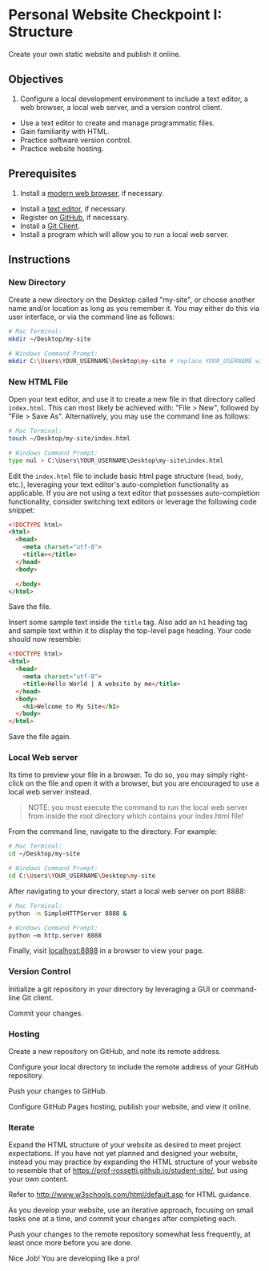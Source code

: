 # Personal Website Checkpoint I: Structure

Create your own static website and publish it online.

## Objectives

  1. Configure a local development environment to include a text editor, a web browser, a local web server, and a version control client.
  * Use a text editor to create and manage programmatic files.
  * Gain familiarity with HTML.
  * Practice software version control.
  * Practice website hosting.

## Prerequisites

  1. Install a [modern web browser](/README.md#browser), if necessary.
  * Install a [text editor](/README.md#text-editor), if necessary.
  * Register on [GitHub](https://github.com/), if necessary.
  * Install a [Git Client](https://git-scm.com/downloads).
  * Install a program which will allow you to run a local web server.

## Instructions

### New Directory

Create a new directory on the Desktop called "my-site", or choose another name and/or location as long as you remember it. You may either do this via user interface, or via the command line as follows:

```` sh
# Mac Terminal:
mkdir ~/Desktop/my-site

# Windows Command Prompt:
mkdir C:\Users\YOUR_USERNAME\Desktop\my-site # replace YOUR_USERNAME with the name of the user currently operating your local machine
````

### New HTML File

Open your text editor, and use it to create a new file in that directory called `index.html`. This can most likely be achieved with: "File > New", followed by "File > Save As". Alternatively, you may use the command line as follows:

```` sh
# Mac Terminal:
touch ~/Desktop/my-site/index.html

# Windows Command Prompt:
type nul > C:\Users\YOUR_USERNAME\Desktop\my-site\index.html
````

Edit the `index.html` file to include basic html page structure (`head`, `body`, etc.), leveraging your text editor's auto-completion functionality as applicable. If you are not using a text editor that possesses auto-completion functionality, consider switching text editors or leverage the following code snippet:

```` html
<!DOCTYPE html>
<html>
  <head>
    <meta charset="utf-8">
    <title></title>
  </head>
  <body>

  </body>
</html>
````

Save the file.

Insert some sample text inside the `title` tag. Also add an `h1` heading tag and sample text within it to display the top-level page heading. Your code should now resemble:

```` html
<!DOCTYPE html>
<html>
  <head>
    <meta charset="utf-8">
    <title>Hello World | A website by me</title>
  </head>
  <body>
    <h1>Welcome to My Site</h1>
  </body>
</html>
````

Save the file again.

### Local Web server

Its time to preview your file in a browser. To do so, you may simply right-click on the file and open it with a browser, but you are encouraged to use a local web server instead.

> NOTE: you must execute the command to run the local web server from inside the root directory which contains your index.html file!

From the command line, navigate to the directory. For example:

```` sh
# Mac Terminal:
cd ~/Desktop/my-site

# Windows Command Prompt:
cd C:\Users\YOUR_USERNAME\Desktop\my-site
````

After navigating to your directory, start a local web server on port 8888:

```` sh
# Mac Terminal:
python -m SimpleHTTPServer 8888 &

# Windows Command Prompt:
python –m http.server 8888
````

Finally, visit [localhost:8888](localhost:8888) in a browser to view your page.

### Version Control

Initialize a git repository in your directory by leveraging a GUI or command-line Git client.

Commit your changes.

### Hosting

Create a new repository on GitHub, and note its remote address.

Configure your local directory to include the remote address of your GitHub repository.

Push your changes to GitHub.

Configure GitHub Pages hosting, publish your website, and view it online.

### Iterate

Expand the HTML structure of your website as desired to meet project expectations. If you have not yet planned and designed your website, instead you may practice by expanding the HTML structure of your website to resemble that of https://prof-rossetti.github.io/student-site/, but using your own content.

Refer to http://www.w3schools.com/html/default.asp for HTML guidance.

As you develop your website, use an iterative approach, focusing on small tasks one at a time,  and commit your changes after completing each.

Push your changes to the remote repository somewhat less frequently, at least once more before you are done.

Nice Job! You are developing like a pro!
